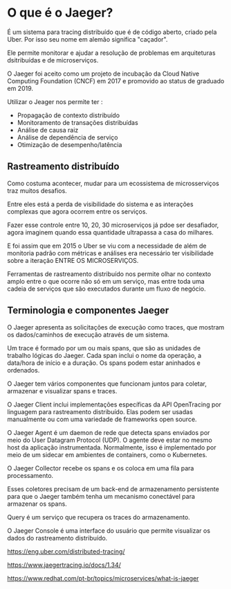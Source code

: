 # O que é o Jaeger?

É um sistema para tracing distribuído que é de código aberto, criado pela Uber. Por isso seu nome em alemão significa "caçador".

Ele permite monitorar e ajudar a resolução de problemas em arquiteturas dsitribuídas e de microserviços.

O Jaeger foi aceito como um projeto de incubação da Cloud Native Computing Foundation (CNCF) em 2017 e promovido ao status de graduado em 2019.

Utilizar o Jeager nos permite ter :

- Propagação de contexto distribuído
- Monitoramento de transações distribuídas
- Análise de causa raiz
- Análise de dependência de serviço
- Otimização de desempenho/latência

## Rastreamento distribuído

Como costuma acontecer, mudar para um ecossistema de microsserviços traz muitos desafios. 

Entre eles está a perda de visibilidade do sistema e as interações complexas que agora ocorrem entre os serviços.

Fazer esse controle entre 10, 20, 30 microserviços já pdoe ser desafiador, agora imaginem quando essa quantidade ultrapassa a casa do milhares.

E foi assim que em 2015 o Uber se viu com a necessidade de além de monitoria padrão com métricas e análises era necessário ter visibilidade sobre a iteração ENTRE OS MICROSERVIÇOS.

Ferramentas de rastreamento distribuído nos permite olhar no contexto amplo entre o que ocorre não só em um serviço, mas entre toda uma cadeia de serviços que são executados durante um fluxo de negócio.


## Terminologia e componentes Jaeger

O Jaeger apresenta as solicitações de execução como traces, que mostram os dados/caminhos de execução através de um sistema.

Um trace é formado por um ou mais spans, que são as unidades de trabalho lógicas do Jaeger. Cada span inclui o nome da operação, a data/hora de início e a duração. Os spans podem estar aninhados e ordenados.

O Jaeger tem vários componentes que funcionam juntos para coletar, armazenar e visualizar spans e traces.

O Jaeger Client inclui implementações específicas da API OpenTracing por linguagem para rastreamento distribuído. Elas podem ser usadas manualmente ou com uma variedade de frameworks open source.

O Jaeger Agent é um daemon de rede que detecta spans enviados por meio do User Datagram Protocol (UDP). O agente deve estar no mesmo host da aplicação instrumentada. Normalmente, isso é implementado por meio de um sidecar em ambientes de containers, como o Kubernetes.

O Jaeger Collector recebe os spans e os coloca em uma fila para processamento.

Esses coletores precisam de um back-end de armazenamento persistente para que o Jaeger também tenha um mecanismo conectável para armazenar os spans.

Query é um serviço que recupera os traces do armazenamento.

O Jaeger Console é uma interface do usuário que permite visualizar os dados do rastreamento distribuído.



https://eng.uber.com/distributed-tracing/

https://www.jaegertracing.io/docs/1.34/

https://www.redhat.com/pt-br/topics/microservices/what-is-jaeger